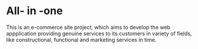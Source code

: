 # All- in -one

This is an e-commerce site  project,
which aims to develop the web appplication providing genuine services to its customers in variety of fields, 
like constructional, functional and marketing services in time.

